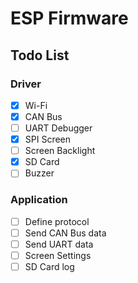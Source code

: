 # ESP Firmware 

## Todo List

### Driver
- [x] Wi-Fi
- [x] CAN Bus
- [ ] UART Debugger
- [x] SPI Screen
- [ ] Screen Backlight
- [x] SD Card
- [ ] Buzzer

### Application
- [ ] Define protocol
- [ ] Send CAN Bus data
- [ ] Send UART data
- [ ] Screen Settings
- [ ] SD Card log